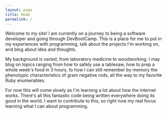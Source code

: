 ```yaml
---
layout: page
title: Home
permalink: /
---
```


Welcome to my site! I am currently on a journey to being a software developer and going through DevBootCamp. This is a place for me to put in my experiences with programming, talk about the projects I'm working on, and blog about idea and thoughts.

My background is varied, from laboratory medicine to woodworking. I may blog on topics ranging from how to safely use a tablesaw, how to prep a whole week's food in 3 hours, to how I can still remember by memory the phenotypic characteristics of gram negative rods, all the way to my favorite Ruby enumerables. 

For now this will come slowly as I'm learning a lot about how the internet works. There's all this fantastic code being written everywhere doing its good in the world. I want to contribute to this, so right now my real focus learning what I can about programming.
